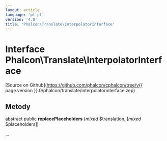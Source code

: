 ```yaml
---
layout: article
language: 'pl-pl'
version: '4.0'
title: 'Phalcon\Translate\InterpolatorInterface'
---
```

# Interface **Phalcon\Translate\InterpolatorInterface**

[Source on Github](https://github.com/phalcon/cphalcon/tree/v{{ page.version }}.0/phalcon/translate/interpolatorinterface.zep)

## Metody

abstract public **replacePlaceholders** (*mixed* $translation, [*mixed* $placeholders])

...